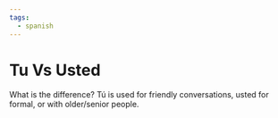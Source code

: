 ```yaml
---
tags:
  - spanish
---
```


# Tu Vs Usted

What is the difference? Tú is used for friendly conversations, usted for  
formal, or with older/senior people.
